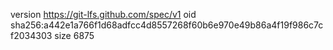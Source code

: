 version https://git-lfs.github.com/spec/v1
oid sha256:a442e1a766f1d68adfcc4d8557268f60b6e970e49b86a4f19f986c7cf2034303
size 6875
